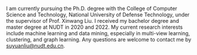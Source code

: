 I am currently pursuing the Ph.D. degree with the College of Computer Science and Technology, National University of Defense Technology, under the supervisor of Prof. Xinwang Liu. I received my bachelor degree and master degree at NUDT in 2020 and 2022. My current research interests include machine learning and data mining, especially in multi-view learning, clustering, and graph learning. Any questions are welcome to contact me by suyuanliu@nudt.edu.cn.
